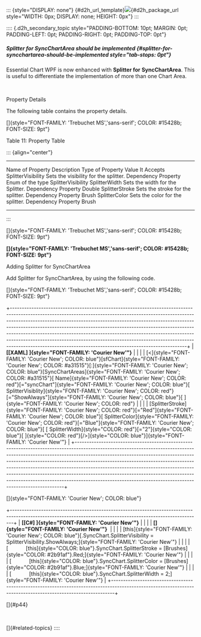 ::: {style="DISPLAY: none"}
[](ms-xhelp:///?Id=d2h_url_template){#d2h_url_template}![](!package_url!){#d2h_package_url style="WIDTH: 0px; DISPLAY: none; HEIGHT: 0px"}
:::

:::: {.d2h_secondary_topic style="PADDING-BOTTOM: 10pt; MARGIN: 0pt; PADDING-LEFT: 0pt; PADDING-RIGHT: 0pt; PADDING-TOP: 0pt"}
##### Splitter for SyncChartArea should be implemented {#splitter-for-syncchartarea-should-be-implemented style="tab-stops: 0pt"}

Essential Chart WPF is now enhanced with **Splitter for** **SyncChartArea**. This is useful to differentiate the implementation of more than one Chart Area.

 

Property Details

The following table contains the property details.

[]{style="FONT-FAMILY: 'Trebuchet MS','sans-serif'; COLOR: #15428b; FONT-SIZE: 9pt"} 

Table 11: Property Table

::: {align="center"}
  -------------------- --------------------------------------- --------------------- -------------------------------------
  Name of Property     Description                             Type of Property      Value It Accepts
  SplitterVisibility   Sets the visibility for the splitter.   Dependency Property   Enum of the type SplitterVisibility
  SplitterWidth        Sets the width for the Splitter.        Dependency Property   Double
  SplitterStroke       Sets the stroke for the splitter.       Dependency Property   Brush
  SplitterColor        Sets the color for the splitter.        Dependency Property   Brush
  -------------------- --------------------------------------- --------------------- -------------------------------------
:::

[]{style="FONT-FAMILY: 'Trebuchet MS','sans-serif'; COLOR: #15428b; FONT-SIZE: 9pt"} 

**[]{style="FONT-FAMILY: 'Trebuchet MS','sans-serif'; COLOR: #15428b; FONT-SIZE: 9pt"}** 

Adding Splitter for SyncChartArea

Add Splitter for SyncChartArea, by using the following code.

[]{style="FONT-FAMILY: 'Trebuchet MS','sans-serif'; COLOR: #15428b; FONT-SIZE: 9pt"} 

+-------------------------------------------------------------------------------------------------------------------------------------------------------------------------------------------------------------------------------------------------------------------------------------------------------------------------------------------------------------------------------------------------------------------------------------------------------------------------------------------------------------------------------------------------------------+
| **[\[XAML\] ]{style="FONT-FAMILY: 'Courier New'"}**                                                                                                                                                                                                                                                                                                                                                                                                                                                                                                         |
|                                                                                                                                                                                                                                                                                                                                                                                                                                                                                                                                                             |
| [\<]{style="FONT-FAMILY: 'Courier New'; COLOR: blue"}[sfChart]{style="FONT-FAMILY: 'Courier New'; COLOR: #a31515"}[:]{style="FONT-FAMILY: 'Courier New'; COLOR: blue"}[SyncChartAreas]{style="FONT-FAMILY: 'Courier New'; COLOR: #a31515"}[ Name]{style="FONT-FAMILY: 'Courier New'; COLOR: red"}[=\"syncChart\"]{style="FONT-FAMILY: 'Courier New'; COLOR: blue"}[ SplitterVisiblity]{style="FONT-FAMILY: 'Courier New'; COLOR: red"}[=\"ShowAlways\"]{style="FONT-FAMILY: 'Courier New'; COLOR: blue"}[ ]{style="FONT-FAMILY: 'Courier New'; COLOR: red"} |
|                                                                                                                                                                                                                                                                                                                                                                                                                                                                                                                                                             |
| [SplitterStroke]{style="FONT-FAMILY: 'Courier New'; COLOR: red"}[=\"Red\"]{style="FONT-FAMILY: 'Courier New'; COLOR: blue"}[ SplitterColor]{style="FONT-FAMILY: 'Courier New'; COLOR: red"}[=\"Blue\"]{style="FONT-FAMILY: 'Courier New'; COLOR: blue"}[ [ SplitterWidth]{style="COLOR: red"}[=\"2\"]{style="COLOR: blue"}[ ]{style="COLOR: red"}[/\>]{style="COLOR: blue"}]{style="FONT-FAMILY: 'Courier New'"}                                                                                                                                            |
+-------------------------------------------------------------------------------------------------------------------------------------------------------------------------------------------------------------------------------------------------------------------------------------------------------------------------------------------------------------------------------------------------------------------------------------------------------------------------------------------------------------------------------------------------------------+

[]{style="FONT-FAMILY: 'Courier New'; COLOR: blue"} 

+-------------------------------------------------------------------------------------------------------------------------------------------------------------+
| **[\[C#\] ]{style="FONT-FAMILY: 'Courier New'"}**                                                                                                           |
|                                                                                                                                                             |
| **[]{style="FONT-FAMILY: 'Courier New'"}**                                                                                                                  |
|                                                                                                                                                             |
| [this]{style="FONT-FAMILY: 'Courier New'; COLOR: blue"}[.SyncChart.SplitterVisibility = SplitterVisibility.ShowAlways;]{style="FONT-FAMILY: 'Courier New'"} |
|                                                                                                                                                             |
| [            [this]{style="COLOR: blue"}.SyncChart.SplitterStroke = [Brushes]{style="COLOR: #2b91af"}.Red;]{style="FONT-FAMILY: 'Courier New'"}             |
|                                                                                                                                                             |
| [            [this]{style="COLOR: blue"}.SyncChart.SplitterColor = [Brushes]{style="COLOR: #2b91af"}.Blue;]{style="FONT-FAMILY: 'Courier New'"}             |
|                                                                                                                                                             |
| [            [this]{style="COLOR: blue"}.SyncChart.SplitterWidth = 2;]{style="FONT-FAMILY: 'Courier New'"}                                                  |
+-------------------------------------------------------------------------------------------------------------------------------------------------------------+

[]{#p44} 

 

[]{#related-topics}
::::
